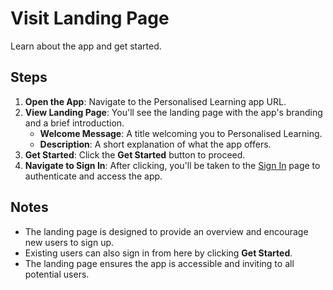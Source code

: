 # Visit Landing Page

Learn about the app and get started.

## Steps

1. **Open the App**: Navigate to the Personalised Learning app URL.
2. **View Landing Page**: You'll see the landing page with the app's branding and a brief introduction.
   - **Welcome Message**: A title welcoming you to Personalised Learning.
   - **Description**: A short explanation of what the app offers.
3. **Get Started**: Click the **Get Started** button to proceed.
4. **Navigate to Sign In**: After clicking, you'll be taken to the [Sign In](sign-in.md) page to authenticate and access the app.

## Notes

- The landing page is designed to provide an overview and encourage new users to sign up.
- Existing users can also sign in from here by clicking **Get Started**.
- The landing page ensures the app is accessible and inviting to all potential users.
